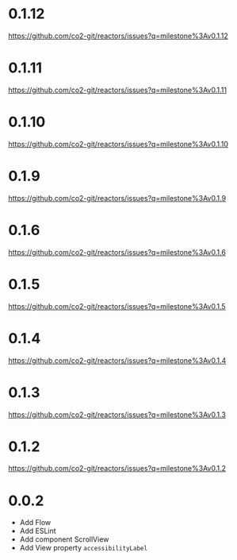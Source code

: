 # 0.1.12

https://github.com/co2-git/reactors/issues?q=milestone%3Av0.1.12

# 0.1.11

https://github.com/co2-git/reactors/issues?q=milestone%3Av0.1.11

# 0.1.10

https://github.com/co2-git/reactors/issues?q=milestone%3Av0.1.10

# 0.1.9

https://github.com/co2-git/reactors/issues?q=milestone%3Av0.1.9

# 0.1.6

https://github.com/co2-git/reactors/issues?q=milestone%3Av0.1.6

# 0.1.5

https://github.com/co2-git/reactors/issues?q=milestone%3Av0.1.5

# 0.1.4

https://github.com/co2-git/reactors/issues?q=milestone%3Av0.1.4

# 0.1.3

https://github.com/co2-git/reactors/issues?q=milestone%3Av0.1.3

# 0.1.2

https://github.com/co2-git/reactors/issues?q=milestone%3Av0.1.2

# 0.0.2

- Add Flow
- Add ESLint
- Add component ScrollView
- Add View property `accessibilityLabel`
